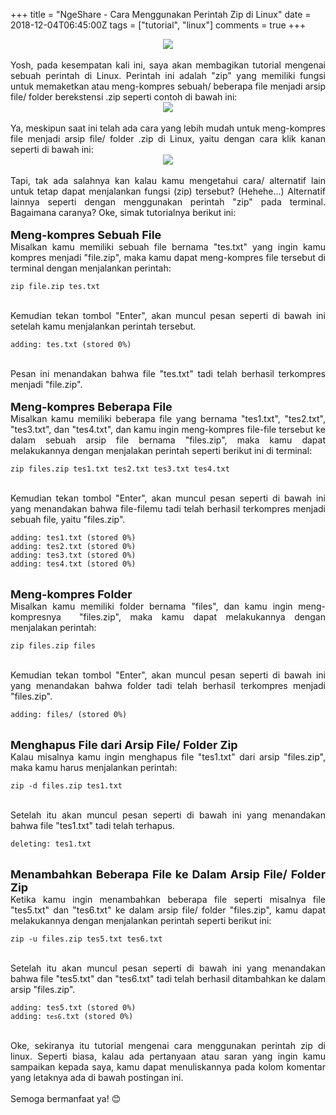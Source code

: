 +++
title = "NgeShare - Cara Menggunakan Perintah Zip di Linux"
date = 2018-12-04T06:45:00Z
tags = ["tutorial", "linux"]
comments = true
+++

<center><img border="0" data-original-height="600" data-original-width="1200" src="https://4.bp.blogspot.com/-cm9-TvWXies/XDPs6fcH-XI/AAAAAAAASv0/5bOF7ZKLEMgGaQc5lmQlAmQRpoQlH4s4wCLcBGAs/s1600/tutorial.jpg" /></center><br />
<div style="text-align: justify;">Yosh, pada kesempatan kali ini, saya akan membagikan tutorial mengenai sebuah perintah di Linux. Perintah ini adalah "zip" yang memiliki fungsi untuk memaketkan atau meng-kompres sebuah/ beberapa file menjadi arsip file/ folder berekstensi .zip seperti contoh di bawah ini:<br />
<center><img border="0" data-original-height="410" data-original-width="700" src="https://3.bp.blogspot.com/-aBZw8MClnOs/XAWznirC32I/AAAAAAAASoU/ocDuT-yYu8c1Eb0sDiu_kHLTMGhMidCqACLcBGAs/s1600/2.jpg" /></center><br />
Ya, meskipun saat ini telah ada cara yang lebih mudah untuk meng-kompres file menjadi arsip file/ folder .zip di Linux, yaitu dengan cara klik kanan seperti di bawah ini:<br />
<center><img border="0" data-original-height="477" data-original-width="851" src="https://1.bp.blogspot.com/-xOhru25bvek/XAWzWykuEVI/AAAAAAAASoM/67FGfzXaOLoGJgiuJux3G9knCirOOlfMACLcBGAs/s1600/1.jpg" /></center><br />
Tapi, tak ada salahnya kan kalau kamu mengetahui cara/ alternatif lain untuk tetap dapat menjalankan fungsi (zip) tersebut? (Hehehe...) Alternatif lainnya seperti dengan menggunakan perintah "zip" pada terminal. Bagaimana caranya? Oke, simak tutorialnya berikut ini:<br /><br />
<span style="font-size: large;"><b>Meng-kompres Sebuah File</b></span><br />
Misalkan kamu memiliki sebuah file bernama "tes.txt" yang ingin kamu kompres menjadi "file.zip", maka kamu dapat meng-kompres file tersebut di terminal dengan menjalankan perintah:<br />
<pre class="command"><code spellcheck="false">zip file.zip tes.txt</code></pre><br />
Kemudian tekan tombol "Enter", akan muncul pesan seperti di bawah ini setelah kamu menjalankan perintah tersebut.<br />
<pre><code spellcheck="false">adding: tes.txt (stored 0%)</code></pre><br />
Pesan ini menandakan bahwa file "tes.txt" tadi telah berhasil terkompres menjadi "file.zip".<br /><br />
<span style="font-size: large;"><b>Meng-kompres Beberapa File</b></span><br />
Misalkan kamu memiliki beberapa file yang bernama "tes1.txt", "tes2.txt", "tes3.txt", dan "tes4.txt", dan kamu ingin meng-kompres file-file tersebut ke dalam sebuah arsip file bernama "files.zip", maka kamu dapat melakukannya dengan menjalakan perintah seperti berikut ini di terminal:<br />
<pre class="command"><code spellcheck="false">zip files.zip tes1.txt </code><code spellcheck="false">tes2.txt </code><code spellcheck="false">tes3.txt </code><code spellcheck="false">tes4.txt</code></pre><br />
Kemudian tekan tombol "Enter", akan muncul pesan seperti di bawah ini yang menandakan bahwa file-filemu tadi telah berhasil terkompres menjadi sebuah file, yaitu "files.zip".<br />
<pre><code>adding: tes1.txt (stored 0%)<br />adding: tes2.txt (stored 0%)<br />adding: tes3.txt (stored 0%)<br />adding: tes4.txt (stored 0%)</code></pre><br />
<span style="font-size: large;"><b>Meng-kompres Folder</b></span><br />
Misalkan kamu memiliki folder bernama "files", dan kamu ingin meng-kompresnya&nbsp; "files.zip", maka  kamu dapat melakukannya dengan menjalakan perintah:<br />
<pre class="command"><code spellcheck="false">zip files.zip files</code></pre><br />
Kemudian tekan tombol "Enter", akan muncul pesan seperti di bawah ini  yang menandakan bahwa folder tadi telah berhasil terkompres menjadi "files.zip".<br /><pre><code spellcheck="false">adding: files/ (stored 0%)</code></pre><br />
<span style="font-size: large;"><b>Menghapus File dari Arsip File/ Folder Zip</b></span><br />
Kalau misalnya kamu ingin menghapus file "tes1.txt" dari arsip "files.zip", maka kamu harus menjalankan perintah:<br /><pre class="command"><code spellcheck="false">zip -d files.zip tes1.txt</code></pre><br />
Setelah itu akan muncul pesan seperti di bawah ini yang menandakan bahwa file "tes1.txt" tadi telah terhapus.<br /><pre><code spellcheck="false">deleting: tes1.txt</code></pre><br />
<span style="font-size: large;"><b>Menambahkan Beberapa File ke Dalam Arsip File/ Folder Zip</b></span><br />
Ketika kamu ingin menambahkan beberapa file seperti misalnya file "tes5.txt" dan "tes6.txt" ke dalam arsip file/ folder "files.zip", kamu dapat melakukannya dengan menjalankan perintah seperti berikut ini:<br /><pre class="command"><code spellcheck="false">zip -u files.zip tes5.txt tes6.txt</code></pre><br />
Setelah itu akan muncul pesan seperti di bawah ini yang menandakan bahwa file "tes5.txt" dan "tes6.txt" tadi telah berhasil ditambahkan ke dalam arsip "files.zip".<br /><pre><code spellcheck="false">adding: tes5.txt (stored 0%)<br />adding: </code><code spellcheck="false"><code spellcheck="false">tes6</code>.txt (stored 0%)</code></pre><br />
Oke, sekiranya itu tutorial mengenai cara menggunakan perintah zip di linux. Seperti biasa, kalau ada pertanyaan atau saran yang ingin kamu sampaikan kepada saya, kamu dapat menuliskannya pada kolom komentar yang letaknya ada di bawah postingan ini.<br /><br />
Semoga bermanfaat ya! 😊</div>
